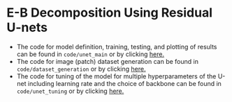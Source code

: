 # E-B Decomposition Using Residual U-nets

+ The code for model definition, training, testing, and plotting of results can be found in `code/unet_main`  or by clicking [here.](code/unet_main/unet_main_multigpu.py)
+ The code for image (patch) dataset generation can be found in `code/dataset_generation`  or by clicking [here.](code/dataset_generation/patchgen_lowmem_h5.py)
+ The code for tuning of the model for multiple hyperparameters of the U-net including learning rate and the choice of backbone can be found in `code/unet_tuning` or by clicking [here.](code/unet_tuning/unet_tune_deep_gpu.py)